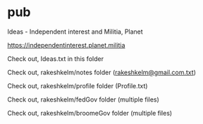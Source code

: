 # pub
Ideas - Independent interest and Militia, Planet

https://independentinterest.planet.militia

Check out, Ideas.txt in this folder

Check out, rakeshkelm/notes folder (rakeshkelm@gmail.com.txt)

Check out, rakeshkelm/profile folder (Profile.txt)

Check out, rakeshkelm/fedGov folder (multiple files)

Check out, rakeshkelm/broomeGov folder (multiple files)

